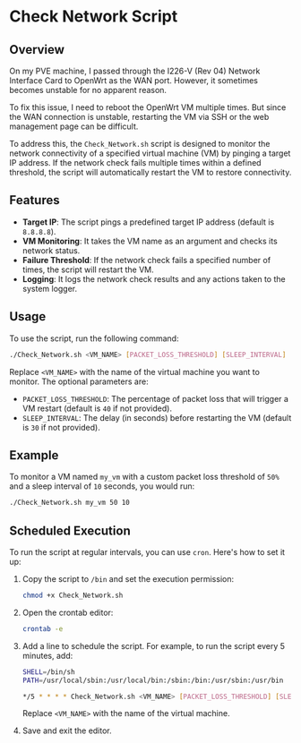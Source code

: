 # Check Network Script

## Overview

On my PVE machine, I passed through the I226-V (Rev 04) Network Interface Card to OpenWrt as the WAN port. However, it sometimes becomes unstable for no apparent reason.

To fix this issue, I need to reboot the OpenWrt VM multiple times. But since the WAN connection is unstable, restarting the VM via SSH or the web management page can be difficult.

To address this, the `Check_Network.sh` script is designed to monitor the network connectivity of a specified virtual machine (VM) by pinging a target IP address. If the network check fails multiple times within a defined threshold, the script will automatically restart the VM to restore connectivity.


## Features

- **Target IP**: The script pings a predefined target IP address (default is `8.8.8.8`).
- **VM Monitoring**: It takes the VM name as an argument and checks its network status.
- **Failure Threshold**: If the network check fails a specified number of times, the script will restart the VM.
- **Logging**: It logs the network check results and any actions taken to the system logger.

## Usage

To use the script, run the following command:

```bash
./Check_Network.sh <VM_NAME> [PACKET_LOSS_THRESHOLD] [SLEEP_INTERVAL]
```

Replace `<VM_NAME>` with the name of the virtual machine you want to monitor. The optional parameters are:
- `PACKET_LOSS_THRESHOLD`: The percentage of packet loss that will trigger a VM restart (default is `40` if not provided).
- `SLEEP_INTERVAL`: The delay (in seconds) before restarting the VM (default is `30` if not provided).

## Example

To monitor a VM named `my_vm` with a custom packet loss threshold of `50%` and a sleep interval of `10` seconds, you would run:

```bash
./Check_Network.sh my_vm 50 10
```

## Scheduled Execution

To run the script at regular intervals, you can use `cron`. Here's how to set it up:
1. Copy the script to `/bin` and set the execution permission:
    ```bash
    chmod +x Check_Network.sh
    ```
2. Open the crontab editor:
    ```bash
    crontab -e
    ```

3. Add a line to schedule the script. For example, to run the script every 5 minutes, add:
    ```bash
    SHELL=/bin/sh
    PATH=/usr/local/sbin:/usr/local/bin:/sbin:/bin:/usr/sbin:/usr/bin

    */5 * * * * Check_Network.sh <VM_NAME> [PACKET_LOSS_THRESHOLD] [SLEEP_INTERVAL]
    ```

    Replace `<VM_NAME>` with the name of the virtual machine.

4. Save and exit the editor.

